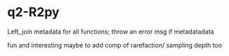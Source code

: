 # q2-R2py

Left_join metadata for all functions; throw an error msg if metadata<data
or warning if metadata>data

fun and interesting maybe to add comp of rarefaction/ sampling depth too
